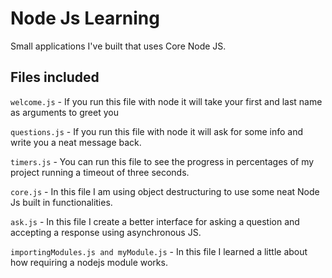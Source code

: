 # Node Js Learning

Small applications I've built that uses Core Node JS.


## Files included

`welcome.js` - If you run this file with node it will take your first and last name as arguments to greet you

`questions.js` - If you run this file with node it will ask for some info and write you a neat message back.

`timers.js` - You can run this file to see the progress in percentages of my project running a timeout of three seconds.

`core.js` - In this file I am using object destructuring to use some neat Node Js built in functionalities.

`ask.js` - In this file I create a better interface for asking a question and accepting a response using asynchronous JS.

`importingModules.js and myModule.js` - In this file I learned a little about how requiring a nodejs module works.
